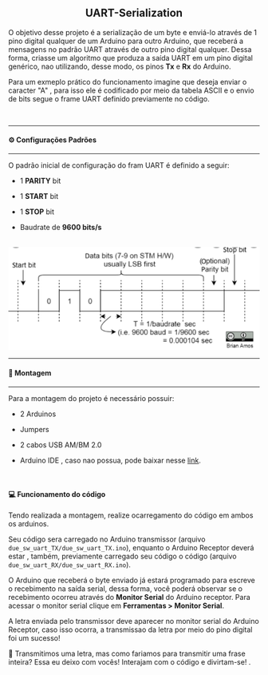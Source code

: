 <div align="center">
  <h2> UART-Serialization </h2>
</div>

O objetivo desse projeto é a serialização de um byte e enviá-lo através de 1 pino digital qualquer de um Arduino para outro Arduino, que receberá a mensagens no padrão UART através de outro pino digital qualquer. Dessa forma, criasse um algoritmo que produza a saída UART em um pino digital
genérico, nao utilizando, desse modo, os pinos **Tx** e **Rx** do Arduino. 
<br>
  
Para um exmeplo prático do funcionamento imagine que deseja enviar o caracter "A" , para isso ele é codificado por meio da tabela ASCII e o envio de bits segue o frame UART definido previamente no código.

<div>

<br/>

---

<h4> ⚙️ Configurações Padrões </h4>

---

O padrão inicial de configuração do fram UART é definido a seguir:
  
- 1 **PARITY** bit
  
- 1 **START** bit
  
- 1 **STOP** bit
  
- Baudrate de **9600 bits/s** 

<br/>

<div align="center">
  <img alt="frame" src="Assets/frame.png"/>
</div>

---

<h4> 📍️ Montagem </h4>

---

Para a montagem do projeto é necessário possuir:

- 2 Arduinos 

- Jumpers 

- 2 cabos USB AM/BM 2.0

- Arduino IDE , caso nao possua, pode baixar nesse [link](https://docs.arduino.cc/software/ide-v2/tutorials/getting-started/ide-v2-downloading-and-installing).

<br/>

<h4> 💻️ Funcionamento do código </h4>

Tendo realizada a montagem, realize ocarregamento do código em ambos os arduinos. 
<br/>

Seu código sera carregado no Arduino transmissor (arquivo `due_sw_uart_TX/due_sw_uart_TX.ino`), enquanto o Arduino Receptor deverá estar , também, previamente carregado seu código o código (arquivo `due_sw_uart_RX/due_sw_uart_RX.ino`). 
<br/>

O Arduino que receberá o byte enviado já estará programado para escreve o recebimento na saída serial, dessa forma, você poderá observar se o recebimento ocorreu através do **Monitor Serial** do Arduino receptor. Para acessar o monitor serial clique em **Ferramentas > Monitor Serial**.
<br/>

A letra enviada pelo transmissor deve aparecer no monitor serial do Arduino Receptor, caso isso ocorra, a transmissao da letra por meio do pino digital foi um sucesso! 
<br/>

🧐️ Transmitimos uma letra, mas como fariamos para transmitir uma frase inteira? Essa eu deixo com vocês! Interajam com o código e divirtam-se! .
